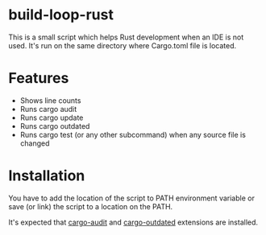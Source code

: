 
# build-loop-rust

This is a small script which helps Rust development when an IDE is not used.
It's run on the same directory where Cargo.toml file is located. 

# Features

* Shows line counts
* Runs cargo audit
* Runs cargo update
* Runs cargo outdated
* Runs cargo test (or any other subcommand) when any source file is changed

# Installation

You have to add the location of the script to PATH environment variable or
save (or link) the script to a location on the PATH.

It's expected that [cargo-audit] and [cargo-outdated] extensions are installed.

[cargo-audit]: https://github.com/RustSec/cargo-audit
[cargo-outdated]: https://github.com/kbknapp/cargo-outdated

